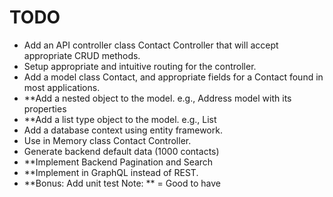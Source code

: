 # TODO
- Add an API controller class Contact Controller that will accept appropriate CRUD methods.
- Setup appropriate and intuitive routing for the controller.
- Add a model class Contact, and appropriate fields for a Contact found in most applications.
- **Add a nested object to the model. e.g., Address model with its properties
- **Add a list type object to the model. e.g., List<EmergencyContacts> 
- Add a database context using entity framework.
- Use in Memory class Contact Controller.
- Generate backend default data (1000 contacts)
- **Implement Backend Pagination and Search
- **Implement in GraphQL instead of REST.
- **Bonus: Add unit test
Note: ** = Good to have
